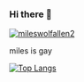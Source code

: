 ### Hi there 👋

<!--
**PenguinRobert1/PenguinRobert1** is a ✨ _special_ ✨ repository because its `README.md` (this file) appears on your GitHub profile.

Here are some ideas to get you started:

- 🔭 I’m currently working on ...
- 🌱 I’m currently learning ...
- 👯 I’m looking to collaborate on ...
- 🤔 I’m looking for help with ...
- 💬 Ask me about ...
- 📫 How to reach me: ...
- 😄 Pronouns: ...
- ⚡ Fun fact: ...
-->



[![mileswolfallen2](https://github-readme-stats.vercel.app/api?username=PenguinRobert1)](https://github.com/anuraghazra/github-readme-stats)


miles is gay


[![Top Langs](https://github-readme-stats.vercel.app/api/top-langs/?username=PenguinRobert1)](https://github.com/anuraghazra/github-readme-stats)

